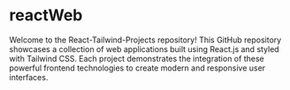 # reactWeb
Welcome to the React-Tailwind-Projects repository! This GitHub repository showcases a collection of web applications built using React.js and styled with Tailwind CSS. Each project demonstrates the integration of these powerful frontend technologies to create modern and responsive user interfaces.
